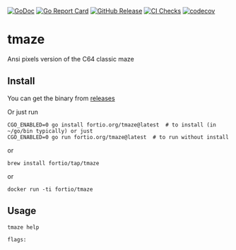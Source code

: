 [![GoDoc](https://godoc.org/fortio.org/tmaze?status.svg)](https://pkg.go.dev/fortio.org/tmaze)
[![Go Report Card](https://goreportcard.com/badge/fortio.org/tmaze)](https://goreportcard.com/report/fortio.org/tmaze)
[![GitHub Release](https://img.shields.io/github/release/fortio/tmaze.svg?style=flat)](https://github.com/fortio/tmaze/releases/)
[![CI Checks](https://github.com/fortio/tmaze/actions/workflows/include.yml/badge.svg)](https://github.com/fortio/tmaze/actions/workflows/include.yml)
[![codecov](https://codecov.io/github/fortio/tmaze/graph/badge.svg?token=Yx6QaeQr1b)](https://codecov.io/github/fortio/tmaze)

# tmaze

Ansi pixels version of the C64 classic maze

## Install
You can get the binary from [releases](https://github.com/fortio/tmaze/releases)

Or just run
```
CGO_ENABLED=0 go install fortio.org/tmaze@latest  # to install (in ~/go/bin typically) or just
CGO_ENABLED=0 go run fortio.org/tmaze@latest  # to run without install
```

or
```
brew install fortio/tap/tmaze
```

or
```
docker run -ti fortio/tmaze
```


## Usage

```
tmaze help

flags:
```
